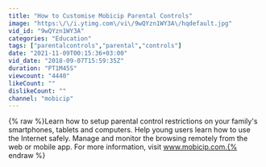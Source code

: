 ```yaml
---
title: "How to Customise Mobicip Parental Controls"
image: "https:\/\/i.ytimg.com\/vi\/9wQYzn1WY3A\/hqdefault.jpg"
vid_id: "9wQYzn1WY3A"
categories: "Education"
tags: ["parentalcontrols","parental","controls"]
date: "2021-11-09T00:15:36+03:00"
vid_date: "2018-09-07T15:59:35Z"
duration: "PT1M45S"
viewcount: "4440"
likeCount: ""
dislikeCount: ""
channel: "mobicip"
---
```

{% raw %}Learn how to setup parental control restrictions on your family's smartphones, tablets and computers. Help young users learn how to use the Internet safely. Manage and monitor the browsing remotely from the web or mobile app. For more information, visit www.mobicip.com.{% endraw %}
